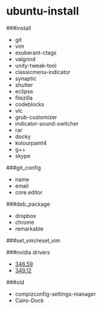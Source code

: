 # ubuntu-install

###install
- git
- vim
- exuberant-ctags
- valgrind
- unity-tweak-tool
- classicmenu-indicator
- synaptic
- shutter
- eclipse
- filezilla
- codeblocks
- vlc
- grub-customizer
- indicator-sound-switcher
- rar
- docky
- kolourpaint4
- g++
- skype

###git_config
- name
- email
- core.editor

###deb_package
- dropbox
- chrome
- remarkable

###set_vim/reset_vim

###nvidia drivers
- [346.59](http://www.geforce.com.tw/drivers/results/83712) 
- [349.12](http://www.geforce.com.tw/drivers/results/83712) 

###old
- compizconfig-settings-manager
- Cairo-Dock